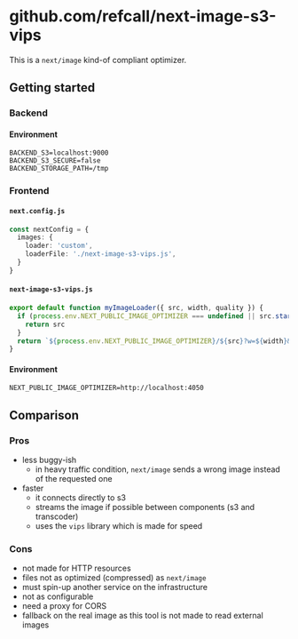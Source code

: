 # github.com/refcall/next-image-s3-vips

This is a `next/image` kind-of compliant optimizer.

## Getting started

### Backend

#### Environment

```
BACKEND_S3=localhost:9000
BACKEND_S3_SECURE=false
BACKEND_STORAGE_PATH=/tmp
```

### Frontend

#### `next.config.js`

```typescript
const nextConfig = {
  images: {
    loader: 'custom',
    loaderFile: './next-image-s3-vips.js',
  }
}
```

#### `next-image-s3-vips.js`

```typescript
export default function myImageLoader({ src, width, quality }) {
  if (process.env.NEXT_PUBLIC_IMAGE_OPTIMIZER === undefined || src.startsWith('http') || src.startsWith('/')) {
    return src
  }
  return `${process.env.NEXT_PUBLIC_IMAGE_OPTIMIZER}/${src}?w=${width}&q=${quality || 75}`
}
```

#### Environment
```
NEXT_PUBLIC_IMAGE_OPTIMIZER=http://localhost:4050
```


## Comparison

### Pros

- less buggy-ish
  - in heavy traffic condition, `next/image` sends a wrong image instead of the requested one
- faster
  - it connects directly to s3
  - streams the image if possible between components (s3 and transcoder)
  - uses the `vips` library which is made for speed

### Cons

- not made for HTTP resources
- files not as optimized (compressed) as `next/image`
- must spin-up another service on the infrastructure
- not as configurable
- need a proxy for CORS
- fallback on the real image as this tool is not made to read external images